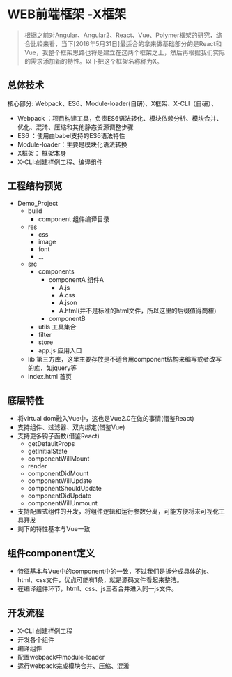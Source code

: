# WEB前端框架 -X框架
> 根据之前对Angular、Angular2、React、Vue、Polymer框架的研究，综合比较来看，当下[2016年5月31日]最适合的拿来做基础部分的是React和Vue，我整个框架思路也将是建立在这两个框架之上，然后再根据我们实际的需求添加新的特性。以下把这个框架名称称为X。


## 总体技术

核心部分: Webpack、ES6、Module-loader(自硏)、X框架、X-CLI（自硏）、

- Webpack ：项目构建工具，负责ES6语法转化、模块依赖分析、模块合并、优化、混淆、压缩和其他静态资源调整步骤
- ES6 ：使用由babel支持的ES6语法特性
- Module-loader：主要是模块化语法转换
- X框架： 框架本身
- X-CLI:创建样例工程、编译组件

## 工程结构预览

- Demo_Project
	- build 
		- component 组件编译目录 
	- res 
		- css
		- image
		- font
		- ...
	- src
		- components
			- componentA 组件A
				- A.js
				- A.css
				- A.json 
				- A.html(并不是标准的html文件，所以这里的后缀值得商榷)
			- componentB
		- utils 工具集合
		- filter
		- store
		- app.js  应用入口
	- lib 第三方库，这里主要存放是不适合用component结构来编写或者改写的库，如jquery等
	- index.html 首页

## 底层特性

- 将virtual dom融入Vue中，这也是Vue2.0在做的事情(借鉴React)
- 支持组件、过滤器、双向绑定(借鉴Vue)
- 支持更多钩子函数(借鉴React)
	- getDefaultProps
	- getInitialState
	- componentWillMount
	- render
	- componentDidMount
	- componentWillUpdate
	- componentShouldUpdate
	- componentDidUpdate
	- componentWillUnmount
- 支持配置式组件的开发，将组件逻辑和运行参数分离，可能方便将来可视化工具开发
- 剩下的特性基本与Vue一致


## 组件component定义

- 特征基本与Vue中的component中的一致，不过我们是拆分成具体的js、html、css文件，优点可能有1条，就是源码文件看起来整洁。
- 在编译组件环节，html、css、js三者合并进入同一js文件。


## 开发流程

- X-CLI 创建样例工程
- 开发各个组件
- 编译组件
- 配置webpack中module-loader
- 运行webpack完成模块合并、压缩、混淆





 